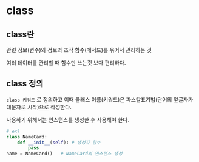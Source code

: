 # class

## class란

관련 정보(변수)와 정보의 조작 함수(메서드)를 묶어서 관리하는 것

여러 데이터를 관리할 때  함수만 쓰는것 보다 편리하다.

## class 정의

`class 키워드` 로 정의하고 이때 클래스 이름(키워드)은 파스칼표기법(단어의 앞글자가 대문자로 시작)으로 작성한다.

사용하기 위해서는 인스턴스를 생성한 후 사용해야 한다.

```python
# ex)
class NameCard:
    def __init__(self):	# 생성자 함수
        pass
name = NameCard()	# NameCard의 인스턴스 생성
```

